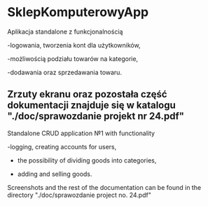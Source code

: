 # SklepKomputerowyApp
Aplikacja standalone z funkcjonalnością

-logowania, tworzenia kont dla użytkowników,

-możliwością podziału towarów na kategorie, 

-dodawania oraz sprzedawania towaru. 

Zrzuty ekranu oraz pozostała część dokumentacji znajduje się w katalogu "./doc/sprawozdanie projekt nr 24.pdf"
------
Standalone CRUD application №1 with functionality

-logging, creating accounts for users,

- the possibility of dividing goods into categories,

- adding and selling goods.

Screenshots and the rest of the documentation can be found in the directory "./doc/sprawozdanie project no. 24.pdf"
